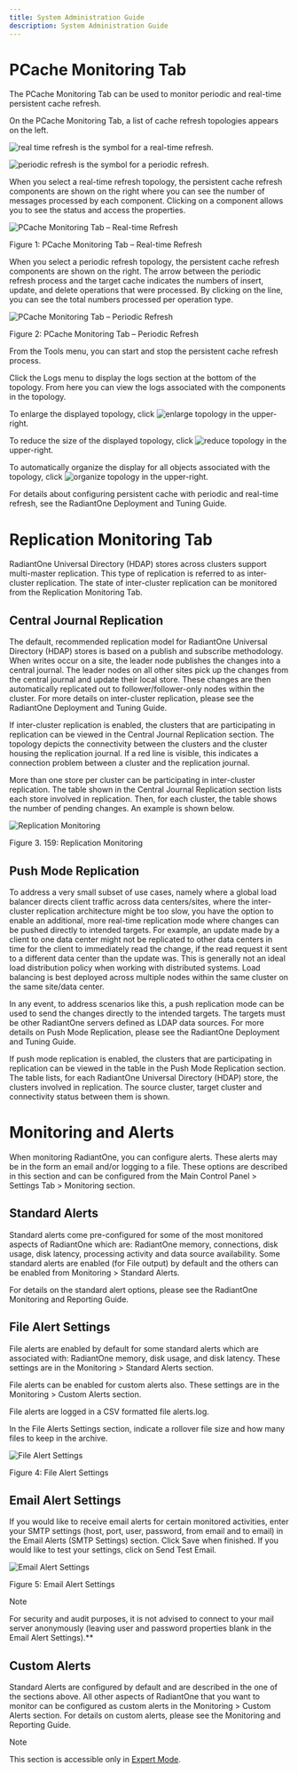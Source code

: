 ```yaml
---
title: System Administration Guide
description: System Administration Guide
---
```


# PCache Monitoring Tab

The PCache Monitoring Tab can be used to monitor periodic and real-time persistent cache refresh.

On the PCache Monitoring Tab, a list of cache refresh topologies appears on the left. 

![real time refresh](Media/real-time-refresh.jpg) is the symbol for a real-time refresh.

![periodic refresh](Media/periodic-refresh.jpg) is the symbol for a periodic refresh.

When you select a real-time refresh topology, the persistent cache refresh components are shown on the right where you can see the number of messages processed by each component. Clicking on a component allows you to see the status and access the properties. 

![PCache Monitoring Tab – Real-time Refresh](Media/Image3.163.jpg)
 
Figure 1: PCache Monitoring Tab – Real-time Refresh

When you select a periodic refresh topology, the persistent cache refresh components are shown on the right. The arrow between the periodic refresh process and the target cache indicates the numbers of insert, update, and delete operations that were processed. By clicking on the line, you can see the total numbers processed per operation type.

![PCache Monitoring Tab – Periodic Refresh](Media/Image3.164.jpg)
 
Figure 2: PCache Monitoring Tab – Periodic Refresh

From the Tools menu, you can start and stop the persistent cache refresh process.

Click the Logs menu to display the logs section at the bottom of the topology. From here you can view the logs associated with the components in the topology.

To enlarge the displayed topology, click ![enlarge topology](Media/enlarge-topology.jpg) in the upper-right.

To reduce the size of the displayed topology, click ![reduce topology](Media/reduce-topology.jpg) in the upper-right.

To automatically organize the display for all objects associated with the topology, click ![organize topology](Media/organize-topology.jpg) in the upper-right.

For details about configuring persistent cache with periodic and real-time refresh, see the RadiantOne Deployment and Tuning Guide.

# Replication Monitoring Tab

RadiantOne Universal Directory (HDAP) stores across clusters support multi-master replication. This type of replication is referred to as inter-cluster replication. The state of inter-cluster replication can be monitored from the Replication Monitoring Tab.

## Central Journal Replication

The default, recommended replication model for RadiantOne Universal Directory (HDAP) stores is based on a publish and subscribe methodology. When writes occur on a site, the leader node publishes the changes into a central journal. The leader nodes on all other sites pick up the changes from the central journal and update their local store. These changes are then automatically replicated out to follower/follower-only nodes within the cluster. For more details on inter-cluster replication, please see the RadiantOne Deployment and Tuning Guide.

If inter-cluster replication is enabled, the clusters that are participating in replication can be viewed in the Central Journal Replication section. The topology depicts the connectivity between the clusters and the cluster housing the replication journal. If a red line is visible, this indicates a connection problem between a cluster and the replication journal.

More than one store per cluster can be participating in inter-cluster replication. The table shown in the Central Journal Replication section lists each store involved in replication. Then, for each cluster, the table shows the number of pending changes. An example is shown below.

![Replication Monitoring](Media/Image3.165.jpg)
 
Figure 3. 159: Replication Monitoring

## Push Mode Replication

To address a very small subset of use cases, namely where a global load balancer directs client traffic across data centers/sites, where the inter-cluster replication architecture might be too slow, you have the option to enable an additional, more real-time replication mode where changes can be pushed directly to intended targets. For example, an update made by a client to one data center might not be replicated to other data centers in time for the client to immediately read the change, if the read request it sent to a different data center than the update was. This is generally not an ideal load distribution policy when working with distributed systems. Load balancing is best deployed across multiple nodes within the same cluster on the same site/data center.

In any event, to address scenarios like this, a push replication mode can be used to send the changes directly to the intended targets. The targets must be other RadiantOne servers defined as LDAP data sources. For more details on Push Mode Replication, please see the RadiantOne Deployment and Tuning Guide.

If push mode replication is enabled, the clusters that are participating in replication can be viewed in the table in the Push Mode Replication section. The table lists, for each RadiantOne Universal Directory (HDAP) store, the clusters involved in replication. The source cluster, target cluster and connectivity status between them is shown.

# Monitoring and Alerts

When monitoring RadiantOne, you can configure alerts. These alerts may be in the form an email and/or logging to a file. These options are described in this section and can be configured from the Main Control Panel > Settings Tab > Monitoring section.

## Standard Alerts

Standard alerts come pre-configured for some of the most monitored aspects of RadiantOne which are: RadiantOne memory, connections, disk usage, disk latency, processing activity and data source availability. Some standard alerts are enabled (for File output) by default and the others can be enabled from Monitoring > Standard Alerts. 

For details on the standard alert options, please see the RadiantOne Monitoring and Reporting Guide.

## File Alert Settings

File alerts are enabled by default for some standard alerts which are associated with: RadiantOne memory, disk usage, and disk latency. These settings are in the Monitoring > Standard Alerts section.

File alerts can be enabled for custom alerts also. These settings are in the Monitoring > Custom Alerts section.

File alerts are logged in a CSV formatted file alerts.log.

In the File Alerts Settings section, indicate a rollover file size and how many files to keep in the archive.

![File Alert Settings](Media/Image3.145.jpg)

Figure 4: File Alert Settings

## Email Alert Settings

If you would like to receive email alerts for certain monitored activities, enter your SMTP settings (host, port, user, password, from email and to email) in the Email Alerts (SMTP Settings) section. Click Save when finished. If you would like to test your settings, click on Send Test Email. 

![Email Alert Settings](Media/Image3.146.jpg)

Figure 5: Email Alert Settings

>[!note] 
>For security and audit purposes, it is not advised to connect to your mail server anonymously (leaving user and password properties blank in the Email Alert Settings).**

## Custom Alerts

Standard Alerts are configured by default and are described in the one of the sections above. All other aspects of RadiantOne that you want to monitor can be configured as custom alerts in the Monitoring > Custom Alerts section. For details on custom alerts, please see the Monitoring and Reporting Guide.

>[!note] 
>This section is accessible only in [Expert Mode](01-introduction#expert-mode). 
